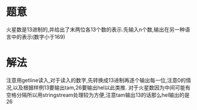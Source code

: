 # 题意
火星数是13进制的,并给出了末两位各13个数的表示.先输入n个数,输出在另一种语言中的表示(数字小于169)
# 解法
注意用getline读入,对于读入的数字,先转换成13进制再逐个输出每一位,注意0的情况,以及根据样例13要输出tam,26要输出hel以此类推.
对于火星数因为中间可能有空格分隔所以用stringstream处理较为方便,注意tam输出13的话那么hel输出的是26


